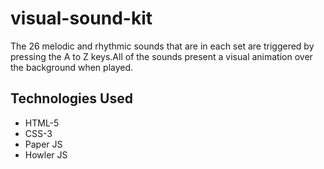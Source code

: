 # visual-sound-kit
The 26 melodic and rhythmic sounds that are in each set are triggered by pressing the A to Z keys.All of the sounds present a visual animation over the background when played.

## Technologies Used
* HTML-5
* CSS-3
* Paper JS
* Howler JS
